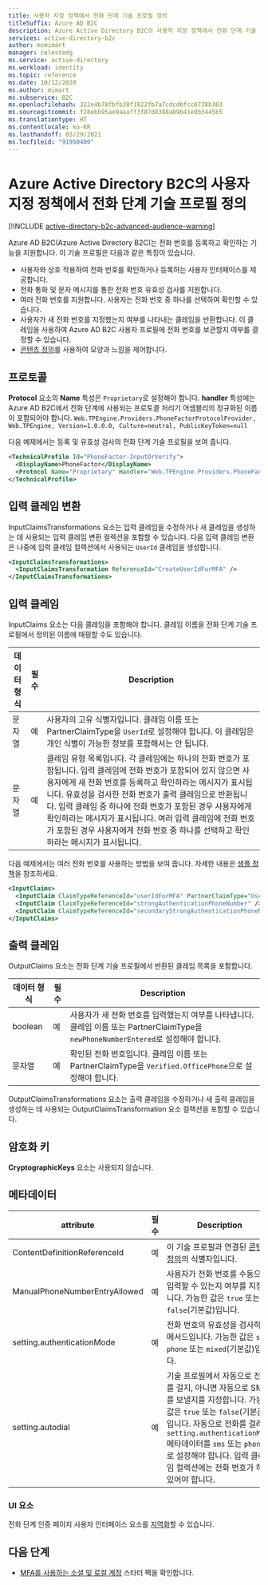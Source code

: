 ```yaml
---
title: 사용자 지정 정책에서 전화 단계 기술 프로필 정의
titleSuffix: Azure AD B2C
description: Azure Active Directory B2C의 사용자 지정 정책에서 전화 단계 기술 프로필을 정의합니다.
services: active-directory-b2c
author: msmimart
manager: celestedg
ms.service: active-directory
ms.workload: identity
ms.topic: reference
ms.date: 10/12/2020
ms.author: mimart
ms.subservice: B2C
ms.openlocfilehash: 322e4b78fbfb38f1822fb7a7cdcdbfcc0738b303
ms.sourcegitcommit: f28ebb95ae9aaaff3f87d8388a09b41e0b3445b5
ms.translationtype: HT
ms.contentlocale: ko-KR
ms.lasthandoff: 03/29/2021
ms.locfileid: "91950400"
---
```

# <a name="define-a-phone-factor-technical-profile-in-an-azure-active-directory-b2c-custom-policy"></a>Azure Active Directory B2C의 사용자 지정 정책에서 전화 단계 기술 프로필 정의

[!INCLUDE [active-directory-b2c-advanced-audience-warning](../../includes/active-directory-b2c-advanced-audience-warning.md)]

Azure AD B2C(Azure Active Directory B2C)는 전화 번호를 등록하고 확인하는 기능을 지원합니다. 이 기술 프로필은 다음과 같은 특징이 있습니다.

- 사용자와 상호 작용하여 전화 번호를 확인하거나 등록하는 사용자 인터페이스를 제공합니다.
- 전화 통화 및 문자 메시지를 통한 전화 번호 유효성 검사를 지원합니다.
- 여러 전화 번호를 지원합니다. 사용자는 전화 번호 중 하나를 선택하여 확인할 수 있습니다.  
- 사용자가 새 전화 번호를 지정했는지 여부를 나타내는 클레임을 반환합니다. 이 클레임을 사용하여 Azure AD B2C 사용자 프로필에 전화 번호를 보관할지 여부를 결정할 수 있습니다.  
- [콘텐츠 정의](contentdefinitions.md)를 사용하여 모양과 느낌을 제어합니다.

## <a name="protocol"></a>프로토콜

**Protocol** 요소의 **Name** 특성은 `Proprietary`로 설정해야 합니다. **handler** 특성에는 Azure AD B2C에서 전화 단계에 사용되는 프로토콜 처리기 어셈블리의 정규화된 이름이 포함되어야 합니다. `Web.TPEngine.Providers.PhoneFactorProtocolProvider, Web.TPEngine, Version=1.0.0.0, Culture=neutral, PublicKeyToken=null`

다음 예제에서는 등록 및 유효성 검사의 전화 단계 기술 프로필을 보여 줍니다.

```xml
<TechnicalProfile Id="PhoneFactor-InputOrVerify">
  <DisplayName>PhoneFactor</DisplayName>
  <Protocol Name="Proprietary" Handler="Web.TPEngine.Providers.PhoneFactorProtocolProvider, Web.TPEngine, Version=1.0.0.0, Culture=neutral, PublicKeyToken=null" />
</TechnicalProfile>
```

## <a name="input-claims-transformations"></a>입력 클레임 변환

InputClaimsTransformations 요소는 입력 클레임을 수정하거나 새 클레임을 생성하는 데 사용되는 입력 클레임 변환 컬렉션을 포함할 수 있습니다. 다음 입력 클레임 변환은 나중에 입력 클레임 컬렉션에서 사용되는 `UserId` 클레임을 생성합니다.

```xml
<InputClaimsTransformations>
  <InputClaimsTransformation ReferenceId="CreateUserIdForMFA" />
</InputClaimsTransformations>
```

## <a name="input-claims"></a>입력 클레임

InputClaims 요소는 다음 클레임을 포함해야 합니다. 클레임 이름을 전화 단계 기술 프로필에서 정의된 이름에 매핑할 수도 있습니다. 

|  데이터 형식| 필수 | Description |
| --------- | -------- | ----------- | 
| 문자열| 예 | 사용자의 고유 식별자입니다. 클레임 이름 또는 PartnerClaimType을 `UserId`로 설정해야 합니다. 이 클레임은 개인 식별이 가능한 정보를 포함해서는 안 됩니다.|
| 문자열| 예 | 클레임 유형 목록입니다. 각 클레임에는 하나의 전화 번호가 포함됩니다. 입력 클레임에 전화 번호가 포함되어 있지 않으면 사용자에게 새 전화 번호를 등록하고 확인하라는 메시지가 표시됩니다. 유효성을 검사한 전화 번호가 출력 클레임으로 반환됩니다. 입력 클레임 중 하나에 전화 번호가 포함된 경우 사용자에게 확인하라는 메시지가 표시됩니다. 여러 입력 클레임에 전화 번호가 포함된 경우 사용자에게 전화 번호 중 하나를 선택하고 확인하라는 메시지가 표시됩니다. |

다음 예제에서는 여러 전화 번호를 사용하는 방법을 보여 줍니다. 자세한 내용은 [샘플 정책](https://github.com/azure-ad-b2c/samples/tree/master/policies/mfa-add-secondarymfa)을 참조하세요.

```xml
<InputClaims>
  <InputClaim ClaimTypeReferenceId="userIdForMFA" PartnerClaimType="UserId" />
  <InputClaim ClaimTypeReferenceId="strongAuthenticationPhoneNumber" />
  <InputClaim ClaimTypeReferenceId="secondaryStrongAuthenticationPhoneNumber" />
</InputClaims>
```

## <a name="output-claims"></a>출력 클레임

OutputClaims 요소는 전화 단계 기술 프로필에서 반환된 클레임 목록을 포함합니다.

|  데이터 형식| 필수 | Description |
|  -------- | ----------- |----------- |
| boolean | 예 | 사용자가 새 전화 번호를 입력했는지 여부를 나타냅니다. 클레임 이름 또는 PartnerClaimType을 `newPhoneNumberEntered`로 설정해야 합니다.|
| 문자열| 예 | 확인된 전화 번호입니다. 클레임 이름 또는 PartnerClaimType을 `Verified.OfficePhone`으로 설정해야 합니다.|

OutputClaimsTransformations 요소는 출력 클레임을 수정하거나 새 출력 클레임을 생성하는 데 사용되는 OutputClaimsTransformation 요소 컬렉션을 포함할 수 있습니다.

## <a name="cryptographic-keys"></a>암호화 키

**CryptographicKeys** 요소는 사용되지 않습니다.


## <a name="metadata"></a>메타데이터

| attribute | 필수 | Description |
| --------- | -------- | ----------- |
| ContentDefinitionReferenceId | 예 | 이 기술 프로필과 연결된 [콘텐츠 정의](contentdefinitions.md)의 식별자입니다. |
| ManualPhoneNumberEntryAllowed| 예 | 사용자가 전화 번호를 수동으로 입력할 수 있는지 여부를 지정합니다. 가능한 값은 `true` 또는 `false`(기본값)입니다.|
| setting.authenticationMode | 예 | 전화 번호의 유효성을 검사하는 메서드입니다. 가능한 값은 `sms`, `phone` 또는 `mixed`(기본값)입니다.|
| setting.autodial| 예| 기술 프로필에서 자동으로 전화를 걸지, 아니면 자동으로 SMS를 보낼지를 지정합니다. 가능한 값은 `true` 또는 `false`(기본값)입니다. 자동으로 전화를 걸려면 `setting.authenticationMode` 메타데이터를 `sms` 또는 `phone`으로 설정해야 합니다. 입력 클레임 컬렉션에는 전화 번호가 하나 있어야 합니다. |

### <a name="ui-elements"></a>UI 요소

전화 단계 인증 페이지 사용자 인터페이스 요소를 [지역화](localization-string-ids.md#phone-factor-authentication-page-user-interface-elements)할 수 있습니다.

## <a name="next-steps"></a>다음 단계

- [MFA를 사용하는 소셜 및 로컬 계정](https://github.com/Azure-Samples/active-directory-b2c-custom-policy-starterpack/tree/master/SocialAndLocalAccountsWithMfa) 스타터 팩을 확인합니다.
